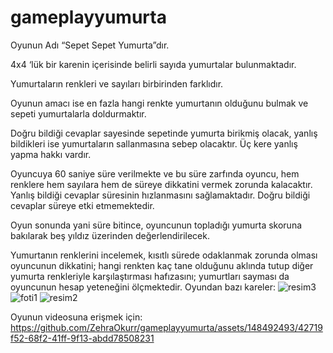 # gameplayyumurta
Oyunun Adı “Sepet Sepet Yumurta”dır.

4x4 ‘lük bir karenin içerisinde belirli sayıda yumurtalar bulunmaktadır. 

Yumurtaların renkleri ve sayıları birbirinden farklıdır.	

Oyunun amacı ise en fazla hangi renkte yumurtanın olduğunu bulmak ve sepeti yumurtalarla doldurmaktır.

Doğru bildiği cevaplar sayesinde sepetinde yumurta birikmiş olacak, yanlış bildikleri ise yumurtaların sallanmasına sebep olacaktır. Üç kere yanlış yapma hakkı vardır.

Oyuncuya 60 saniye süre verilmekte ve bu süre zarfında oyuncu, hem renklere hem sayılara hem de süreye dikkatini vermek zorunda kalacaktır. Yanlış bildiği cevaplar süresinin hızlanmasını sağlamaktadır. Doğru bildiği cevaplar süreye etki etmemektedir.

Oyun sonunda yani süre bitince, oyuncunun topladığı yumurta skoruna bakılarak beş yıldız üzerinden değerlendirilecek. 

Yumurtanın renklerini incelemek, kısıtlı sürede odaklanmak zorunda olması oyuncunun dikkatini; hangi renkten kaç tane olduğunu aklında tutup diğer yumurta renkleriyle karşılaştırması hafızasını; yumurtları sayması da oyuncunun hesap yeteneğini ölçmektedir.
Oyundan bazı kareler:
![resim3](https://github.com/ZehraOkurr/gameplayyumurta/assets/148492493/afd8f28c-f122-4b7c-8ff0-3b8e7950a9d1)
![foti1](https://github.com/ZehraOkurr/gameplayyumurta/assets/148492493/cb3af048-118c-4fcc-b7b5-3302fa362453)
![resim2](https://github.com/ZehraOkurr/gameplayyumurta/assets/148492493/42d8fbf9-9273-4be2-89f8-e701c04d0a41)



Oyunun videosuna erişmek için:
https://github.com/ZehraOkurr/gameplayyumurta/assets/148492493/42719f52-68f2-41ff-9f13-abdd78508231



